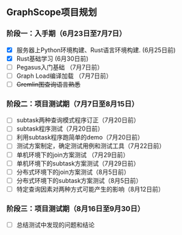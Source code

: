 ## GraphScope项目规划

### 阶段一：入手期（6月23日至7月7日）

- [x] 服务器上Python环境构建、Rust语言环境构建.   (6月25日前)
- [x] Rust基础学习    (6月30日前)
- [ ] Pegasus入门基础    （7月7日前）
- [ ] Graph Load编译加载 （7月7日前）
- [ ] ~~Gremlin图查询语言熟悉~~

### 阶段二：项目测试期（7月7日至8月15日）

- [ ] subtask两种查询模式程序订正（7月20日前）
- [ ] subtask程序测试（7月20日前）
- [ ] 利用subtask程序跑简单的demo（7月20日前）
- [ ] 测试方案制定，确定测试用例和测试工具（7月22日前）
- [ ] 单机环境下的join方案测试  （7月29日前）
- [ ] 单机环境下的subtask方案测试（7月29日前）
- [ ] 分布式环境下的join方案测试（8月5日前）
- [ ] 分布式环境下的subtask方案测试（8月5日前）
- [ ] 特定查询因素对两种方式可能产生的影响（8月12日前）

### 阶段三：项目测试期（8月16日至9月30日）

- [ ] 总结测试中发现的问题和结论